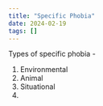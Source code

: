 ```yaml
---
title: "Specific Phobia"
date: 2024-02-19
tags: []
---
```

Types of specific phobia - 
1. Environmental
2. Animal
3. Situational
4. 
